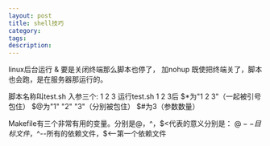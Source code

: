 ```yaml
---
layout: post
title: shell技巧
category: 
tags: 
description: 
---
```


linux后台运行 
& 要是关闭终端那么脚本也停了，
加nohup  既使把终端关了，脚本也会跑，是在服务器那运行的。 

脚本名称叫test.sh 入参三个: 1 2 3
运行test.sh 1 2 3后
$*为"1 2 3"（一起被引号包住）
$@为"1" "2" "3"（分别被包住）
$#为3（参数数量）

Makefile有三个非常有用的变量。分别是$@，$^，$<代表的意义分别是：
$@--目标文件，$^--所有的依赖文件，$<--第一个依赖文件

